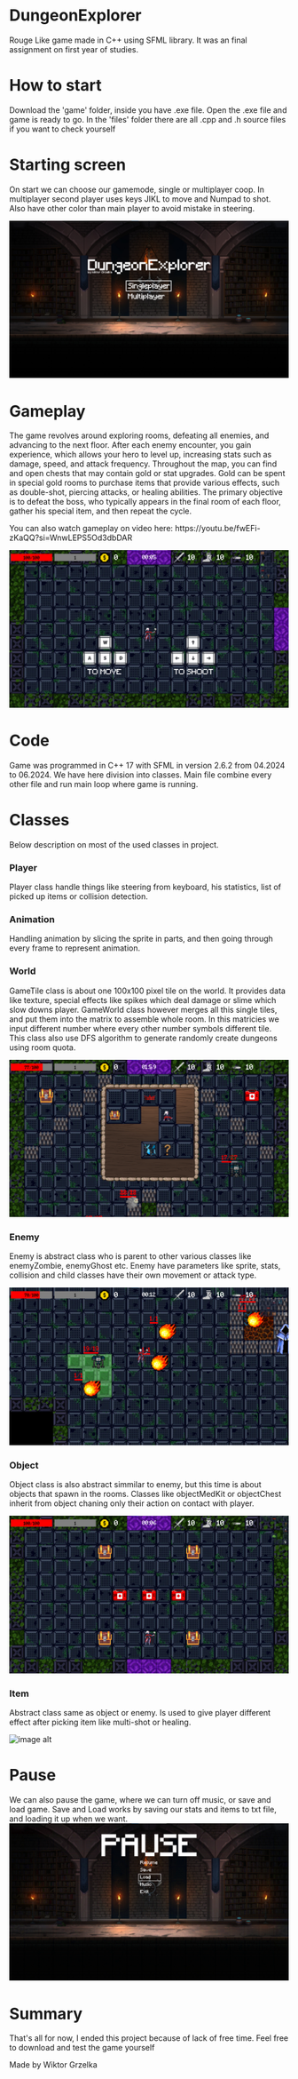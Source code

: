 # DungeonExplorer
<p>Rouge Like game made in C++ using SFML library. It was an final assignment on first year of studies.</p>

# How to start
<p>Download the 'game' folder, inside you have .exe file. Open the .exe file and game is ready to go. In the 'files' folder there are all .cpp and .h source files if you want to check yourself </p>

# Starting screen
<p>On start we can choose our gamemode, single or multiplayer coop. In multiplayer second player uses keys JIKL to move and Numpad to shot. Also have other color than main player to avoid mistake in steering.</p>

![image alt](https://github.com/grzelkaw/DungeonExplorer/blob/main/screenshots/7.png?raw=true)

# Gameplay
<p>
The game revolves around exploring rooms, defeating all enemies, and advancing to the next floor. After each enemy encounter, you gain experience, which allows your hero to level up, increasing stats such as damage, speed, and attack frequency.
Throughout the map, you can find and open chests that may contain gold or stat upgrades. Gold can be spent in special gold rooms to purchase items that provide various effects, such as double-shot, piercing attacks, or healing abilities. The primary objective is to defeat the boss, who typically appears in the final room of each floor, gather his special item, and then repeat the cycle.
</p>
<p>You can also watch gameplay on video here: https://youtu.be/fwEFi-zKaQQ?si=WnwLEPS5Od3dbDAR</p>

![image alt](https://github.com/grzelkaw/DungeonExplorer/blob/main/screenshots/1.png?raw=true)

# Code
<p> Game was programmed in C++ 17 with SFML in version 2.6.2 from 04.2024 to 06.2024. We have here division into classes. Main file combine every other file and run main loop where game is running. 

# Classes
Below description on most of the used classes in project.

<h3> Player </h3>
Player class handle things like steering from keyboard, his statistics, list of picked up items or collision detection.

<h3> Animation </h3>
Handling animation by slicing the sprite in parts, and then going through every frame to represent animation.

<h3> World </h3>
GameTile class is about one 100x100 pixel tile on the world. It provides data like texture, special effects like spikes which deal damage or slime which slow downs player. 
GameWorld class however merges all this single tiles, and put them into the matrix to assemble whole room. In this matricies we input different number where every other number symbols different tile. This class also use DFS algorithm to generate randomly create dungeons using room quota.

![image alt](https://github.com/grzelkaw/DungeonExplorer/blob/main/screenshots/2.png?raw=true)

<h3> Enemy </h3>
Enemy is abstract class who is parent to other various classes like enemyZombie, enemyGhost etc. Enemy have parameters like sprite, stats, collision and child classes have their own movement or attack type.

![image alt](https://github.com/grzelkaw/DungeonExplorer/blob/main/screenshots/4.png?raw=true)

<h3> Object </h3>
Object class is also abstract simmilar to enemy, but this time is about objects that spawn in the rooms. Classes like objectMedKit or objectChest inherit from object chaning only their action on contact with player.

![image alt](https://github.com/grzelkaw/DungeonExplorer/blob/main/screenshots/5.png?raw=true)

<h3> Item </h3>
Abstract class same as object or enemy. Is used to give player different effect after picking item like multi-shot or healing.

![image alt](https://github.com/user-attachments/assets/e98a2257-05a4-4e20-b083-541d7258addb)

# Pause
We can also pause the game, where we can turn off music, or save and load game. Save and Load works by saving our stats and items to txt file, and loading it up when we want.
![image alt](https://github.com/grzelkaw/DungeonExplorer/blob/main/screenshots/8.png?raw=true)

# Summary
<p>That's all for now, I ended this project because of lack of free time. Feel free to download and test the game yourself</p>
<p>Made by Wiktor Grzelka</p>


